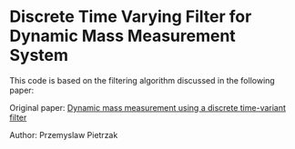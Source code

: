 # Discrete Time Varying Filter for Dynamic Mass Measurement System

This code is based on the filtering algorithm discussed in the following paper:

Original paper: [Dynamic mass measurement using a discrete time-variant filter](https://ieeexplore.ieee.org/document/5661899)

Author: Przemyslaw Pietrzak
